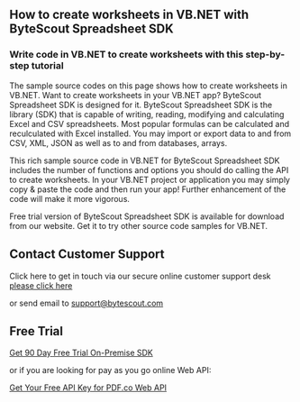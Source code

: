 ## How to create worksheets in VB.NET with ByteScout Spreadsheet SDK

### Write code in VB.NET to create worksheets with this step-by-step tutorial

The sample source codes on this page shows how to create worksheets in VB.NET. Want to create worksheets in your VB.NET app? ByteScout Spreadsheet SDK is designed for it. ByteScout Spreadsheet SDK is the library (SDK) that is capable of writing, reading, modifying and calculating Excel and CSV spreadsheets. Most popular formulas can be calculated and reculculated with Excel installed. You may import or export data to and from CSV, XML, JSON as well as to and from databases, arrays.

This rich sample source code in VB.NET for ByteScout Spreadsheet SDK includes the number of functions and options you should do calling the API to create worksheets. In your VB.NET project or application you may simply copy & paste the code and then run your app! Further enhancement of the code will make it more vigorous.

Free trial version of ByteScout Spreadsheet SDK is available for download from our website. Get it to try other source code samples for VB.NET.

## Contact Customer Support

Click here to get in touch via our secure online customer support desk [please click here](https://bytescout.zendesk.com/hc/en-us/requests/new?subject=ByteScout%20Spreadsheet%20SDK%20Question)

or send email to [support@bytescout.com](mailto:support@bytescout.com?subject=ByteScout%20Spreadsheet%20SDK%20Question) 

## Free Trial

[Get 90 Day Free Trial On-Premise SDK](https://bytescout.com/download/web-installer?utm_source=github-readme)

or if you are looking for pay as you go online Web API:

[Get Your Free API Key for PDF.co Web API](https://pdf.co/documentation/api?utm_source=github-readme)
